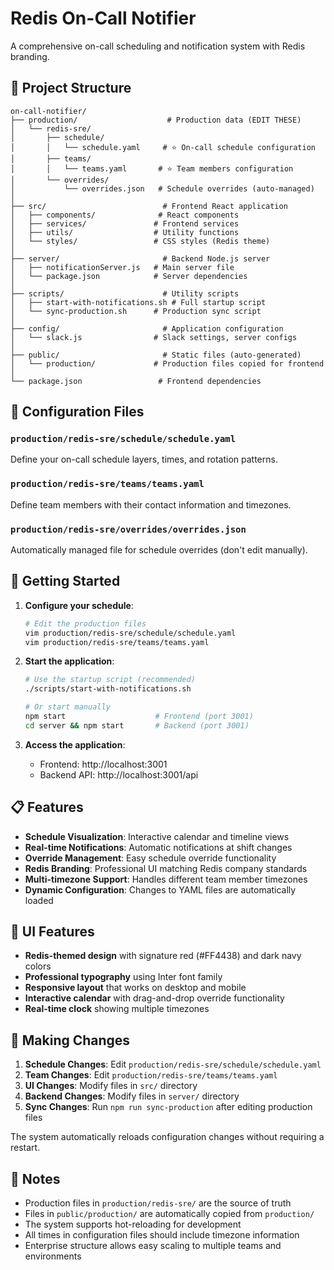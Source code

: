# Redis On-Call Notifier

A comprehensive on-call scheduling and notification system with Redis branding.

## 📁 Project Structure

```
on-call-notifier/
├── production/                    # Production data (EDIT THESE)
│   └── redis-sre/
│       ├── schedule/
│       │   └── schedule.yaml     # ⭐ On-call schedule configuration
│       ├── teams/
│       │   └── teams.yaml       # ⭐ Team members configuration
│       └── overrides/
│           └── overrides.json   # Schedule overrides (auto-managed)
│
├── src/                          # Frontend React application
│   ├── components/              # React components
│   ├── services/               # Frontend services
│   ├── utils/                  # Utility functions
│   └── styles/                 # CSS styles (Redis theme)
│
├── server/                       # Backend Node.js server
│   ├── notificationServer.js   # Main server file
│   └── package.json            # Server dependencies
│
├── scripts/                      # Utility scripts
│   ├── start-with-notifications.sh # Full startup script
│   └── sync-production.sh      # Production sync script
│
├── config/                       # Application configuration
│   └── slack.js                # Slack settings, server configs
│
├── public/                       # Static files (auto-generated)
│   └── production/             # Production files copied for frontend
│
└── package.json                 # Frontend dependencies
```

## 🔧 Configuration Files

### `production/redis-sre/schedule/schedule.yaml`
Define your on-call schedule layers, times, and rotation patterns.

### `production/redis-sre/teams/teams.yaml`
Define team members with their contact information and timezones.

### `production/redis-sre/overrides/overrides.json`
Automatically managed file for schedule overrides (don't edit manually).

## 🚀 Getting Started

1. **Configure your schedule**:
   ```bash
   # Edit the production files
   vim production/redis-sre/schedule/schedule.yaml
   vim production/redis-sre/teams/teams.yaml
   ```

2. **Start the application**:
   ```bash
   # Use the startup script (recommended)
   ./scripts/start-with-notifications.sh

   # Or start manually
   npm start                    # Frontend (port 3001)
   cd server && npm start       # Backend (port 3001)
   ```

3. **Access the application**:
   - Frontend: http://localhost:3001
   - Backend API: http://localhost:3001/api

## 📋 Features

- **Schedule Visualization**: Interactive calendar and timeline views
- **Real-time Notifications**: Automatic notifications at shift changes
- **Override Management**: Easy schedule override functionality
- **Redis Branding**: Professional UI matching Redis company standards
- **Multi-timezone Support**: Handles different team member timezones
- **Dynamic Configuration**: Changes to YAML files are automatically loaded

## 🎨 UI Features

- **Redis-themed design** with signature red (#FF4438) and dark navy colors
- **Professional typography** using Inter font family
- **Responsive layout** that works on desktop and mobile
- **Interactive calendar** with drag-and-drop override functionality
- **Real-time clock** showing multiple timezones

## 🔄 Making Changes

1. **Schedule Changes**: Edit `production/redis-sre/schedule/schedule.yaml`
2. **Team Changes**: Edit `production/redis-sre/teams/teams.yaml`
3. **UI Changes**: Modify files in `src/` directory
4. **Backend Changes**: Modify files in `server/` directory
5. **Sync Changes**: Run `npm run sync-production` after editing production files

The system automatically reloads configuration changes without requiring a restart.

## 📝 Notes

- Production files in `production/redis-sre/` are the source of truth
- Files in `public/production/` are automatically copied from `production/`
- The system supports hot-reloading for development
- All times in configuration files should include timezone information
- Enterprise structure allows easy scaling to multiple teams and environments
